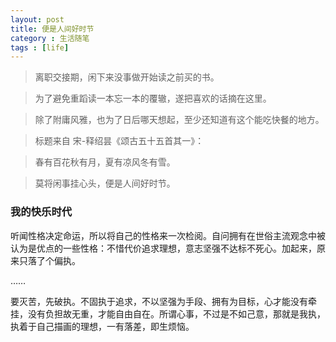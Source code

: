 ```yaml
---
layout: post
title: 便是人间好时节
category : 生活随笔
tags : [life]
---
```


>离职交接期，闲下来没事做开始读之前买的书。

>为了避免重蹈读一本忘一本的覆辙，遂把喜欢的话摘在这里。

>除了附庸风雅，也为了日后哪天想起，至少还知道有这个能吃快餐的地方。

>标题来自 宋-释绍昙《颂古五十五首其一》：

>春有百花秋有月，夏有凉风冬有雪。

>莫将闲事挂心头，便是人间好时节。


### 我的快乐时代


听闻性格决定命运，所以将自己的性格来一次检阅。自问拥有在世俗主流观念中被认为是优点的一些性格：不惜代价追求理想，意志坚强不达标不死心。加起来，原来只落了个偏执。

……

要灭苦，先破执。不固执于追求，不以坚强为手段、拥有为目标，心才能没有牵挂，没有负担故无重，才能自由自在。所谓心事，不过是不如己意，那就是我执，执着于自己描画的理想，一有落差，即生烦恼。
